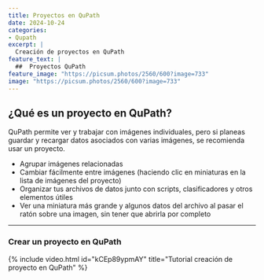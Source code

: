 ```yaml
---
title: Proyectos en QuPath
date: 2024-10-24  
categories:
- Qupath
excerpt: |
  Creación de proyectos en QuPath
feature_text: |
  ##  Proyectos QuPath  
feature_image: "https://picsum.photos/2560/600?image=733"
image: "https://picsum.photos/2560/600?image=733"
---
```

## ¿Qué es un proyecto en QuPath?
QuPath permite ver y trabajar con imágenes individuales, pero si planeas guardar y recargar datos asociados con varias imágenes, se recomienda usar un proyecto.
<ul>
    <li>Agrupar imágenes relacionadas</li>
    <li>Cambiar fácilmente entre imágenes (haciendo clic en miniaturas en la lista de imágenes del proyecto)</li>
    <li>Organizar tus archivos de datos junto con scripts, clasificadores y otros elementos útiles</li>
    <li>Ver una miniatura más grande y algunos datos del archivo al pasar el ratón sobre una imagen, sin tener que abrirla por completo</li>
</ul>

---
### Crear un proyecto en QuPath

{% include video.html id="kCEp89ypmAY" title="Tutorial creación de proyecto en QuPath" %}
